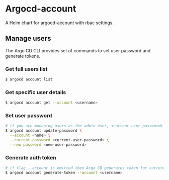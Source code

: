 # Argocd-account
A Helm chart for argocd-account with rbac settings.

## Manage users
The Argo CD CLI provides set of commands to set user password and generate tokens.

### Get full users list
```sh
$ argocd account list
```

### Get specific user details
```sh
$ argocd account get --account <username>
```

### Set user password
```sh
# if you are managing users as the admin user, <current-user-password> should be the current admin password.
$ argocd account update-password \
  --account <name> \
  --current-password <current-user-password> \
  --new-password <new-user-password>
```

### Generate auth token
```sh
# if flag --account is omitted then Argo CD generates token for current user
$ argocd account generate-token --account <username>
```